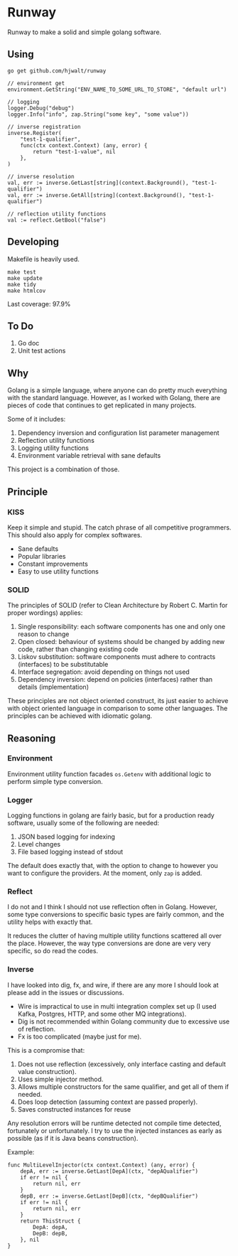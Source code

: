 # Runway

Runway to make a solid and simple golang software.

## Using

```
go get github.com/hjwalt/runway
```

```
// environment get
environment.GetString("ENV_NAME_TO_SOME_URL_TO_STORE", "default url")

// logging
logger.Debug("debug")
logger.Info("info", zap.String("some key", "some value"))

// inverse registration
inverse.Register(
	"test-1-qualifier", 
	func(ctx context.Context) (any, error) { 
		return "test-1-value", nil 
	},
)

// inverse resolution
val, err := inverse.GetLast[string](context.Background(), "test-1-qualifier")
val, err := inverse.GetAll[string](context.Background(), "test-1-qualifier")

// reflection utility functions
val := reflect.GetBool("false")
```

## Developing

Makefile is heavily used.

```
make test
make update
make tidy
make htmlcov
```

Last coverage: 97.9%

## To Do

1. Go doc
2. Unit test actions

## Why

Golang is a simple language, where anyone can do pretty much everything with the standard language.
However, as I worked with Golang, there are pieces of code that continues to get replicated in many projects.

Some of it includes:

1. Dependency inversion and configuration list parameter management
2. Reflection utility functions
3. Logging utility functions
4. Environment variable retrieval with sane defaults

This project is a combination of those.

## Principle

### KISS

Keep it simple and stupid. 
The catch phrase of all competitive programmers.
This should also apply for complex softwares.

- Sane defaults
- Popular libraries
- Constant improvements
- Easy to use utility functions

### SOLID

The principles of SOLID (refer to Clean Architecture by Robert C. Martin for proper wordings) applies:

1. Single responsibility: each software components has one and only one reason to change
2. Open closed: behaviour of systems should be changed by adding new code, rather than changing existing code
3. Liskov substitution: software components must adhere to contracts (interfaces) to be substitutable
4. Interface segregation: avoid depending on things not used
5. Dependency inversion: depend on policies (interfaces) rather than details (implementation)

These principles are not object oriented construct, its just easier to achieve with object oriented language in comparison to some other languages.
The principles can be achieved with idiomatic golang.

## Reasoning

### Environment

Environment utility function facades `os.Getenv` with additional logic to perform simple type conversion.

### Logger

Logging functions in golang are fairly basic, but for a production ready software, usually some of the following are needed:

1. JSON based logging for indexing
2. Level changes
3. File based logging instead of stdout

The default does exactly that, with the option to change to however you want to configure the providers.
At the moment, only `zap` is added.

### Reflect

I do not and I think I should not use reflection often in Golang.
However, some type conversions to specific basic types are fairly common, and the utility helps with exactly that.

It reduces the clutter of having multiple utility functions scattered all over the place.
However, the way type conversions are done are very very specific, so do read the codes.

### Inverse

I have looked into dig, fx, and wire, if there are any more I should look at please add in the issues or discussions.

- Wire is impractical to use in multi integration complex set up (I used Kafka, Postgres, HTTP, and some other MQ integrations).
- Dig is not recommended within Golang community due to excessive use of reflection.
- Fx is too complicated (maybe just for me).

This is a compromise that:

1. Does not use reflection (excessively, only interface casting and default value construction).
2. Uses simple injector method.
3. Allows multiple constructors for the same qualifier, and get all of them if needed.
4. Does loop detection (assuming context are passed properly).
5. Saves constructed instances for reuse

Any resolution errors will be runtime detected not compile time detected, fortunately or unfortunately.
I try to use the injected instances as early as possible (as if it is Java beans construction).

Example:

```
func MultiLevelInjector(ctx context.Context) (any, error) {
	depA, err := inverse.GetLast[DepA](ctx, "depAQualifier")
	if err != nil {
		return nil, err
	}
	depB, err := inverse.GetLast[DepB](ctx, "depBQualifier")
	if err != nil {
		return nil, err
	}
	return ThisStruct {
		DepA: depA,
		DepB: depB,
	}, nil
}
```
